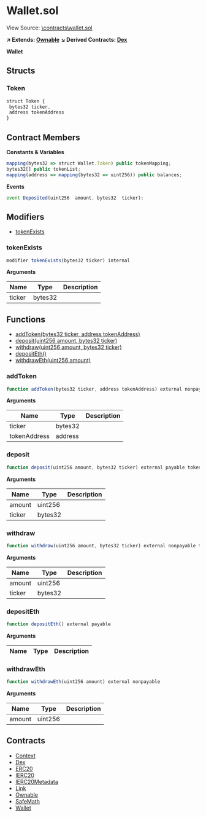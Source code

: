 # Wallet.sol

View Source: [\contracts\wallet.sol](..\contracts\wallet.sol)

**↗ Extends: [Ownable](Ownable.md)**
**↘ Derived Contracts: [Dex](Dex.md)**

**Wallet**

## Structs
### Token

```js
struct Token {
 bytes32 ticker,
 address tokenAddress
}
```

## Contract Members
**Constants & Variables**

```js
mapping(bytes32 => struct Wallet.Token) public tokenMapping;
bytes32[] public tokenList;
mapping(address => mapping(bytes32 => uint256)) public balances;

```

**Events**

```js
event Deposited(uint256  amount, bytes32  ticker);
```

## Modifiers

- [tokenExists](#tokenexists)

### tokenExists

```js
modifier tokenExists(bytes32 ticker) internal
```

**Arguments**

| Name        | Type           | Description  |
| ------------- |------------- | -----|
| ticker | bytes32 |  | 

## Functions

- [addToken(bytes32 ticker, address tokenAddress)](#addtoken)
- [deposit(uint256 amount, bytes32 ticker)](#deposit)
- [withdraw(uint256 amount, bytes32 ticker)](#withdraw)
- [depositEth()](#depositeth)
- [withdrawEth(uint256 amount)](#withdraweth)

### addToken

```js
function addToken(bytes32 ticker, address tokenAddress) external nonpayable onlyOwner 
```

**Arguments**

| Name        | Type           | Description  |
| ------------- |------------- | -----|
| ticker | bytes32 |  | 
| tokenAddress | address |  | 

### deposit

```js
function deposit(uint256 amount, bytes32 ticker) external payable tokenExists 
```

**Arguments**

| Name        | Type           | Description  |
| ------------- |------------- | -----|
| amount | uint256 |  | 
| ticker | bytes32 |  | 

### withdraw

```js
function withdraw(uint256 amount, bytes32 ticker) external nonpayable tokenExists 
```

**Arguments**

| Name        | Type           | Description  |
| ------------- |------------- | -----|
| amount | uint256 |  | 
| ticker | bytes32 |  | 

### depositEth

```js
function depositEth() external payable
```

**Arguments**

| Name        | Type           | Description  |
| ------------- |------------- | -----|

### withdrawEth

```js
function withdrawEth(uint256 amount) external nonpayable
```

**Arguments**

| Name        | Type           | Description  |
| ------------- |------------- | -----|
| amount | uint256 |  | 

## Contracts

* [Context](Context.md)
* [Dex](Dex.md)
* [ERC20](ERC20.md)
* [IERC20](IERC20.md)
* [IERC20Metadata](IERC20Metadata.md)
* [Link](Link.md)
* [Ownable](Ownable.md)
* [SafeMath](SafeMath.md)
* [Wallet](Wallet.md)
